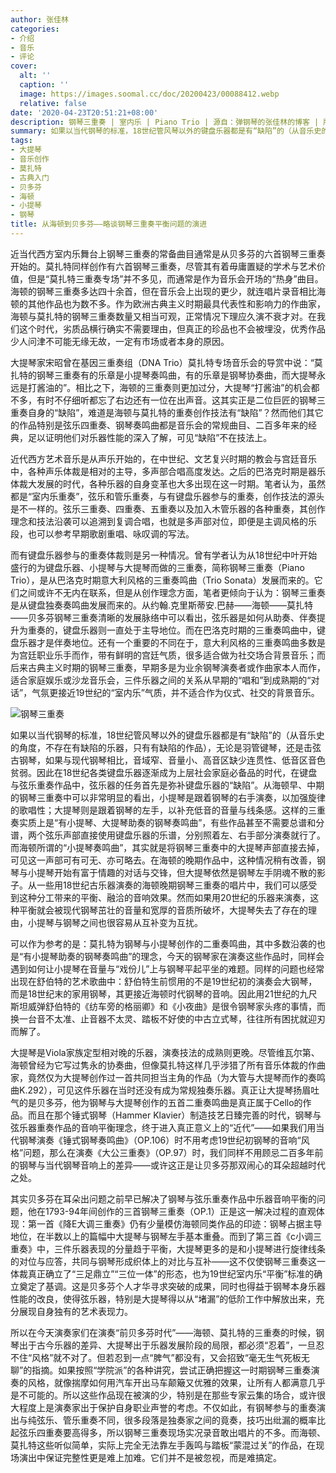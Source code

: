 ```yaml
---
author: 张佳林
categories:
- 介绍
- 音乐
- 评论
cover:
  alt: ''
  caption: ''
  image: https://images.soomal.cc/doc/20200423/00088412.webp
  relative: false
date: '2020-04-23T20:51:21+08:00'
description: 钢琴三重奏 | 室内乐 | Piano Trio | 源自：弹钢琴的张佳林的博客 | 版权：转载 |  平均/总评分：10.00/50
summary: 如果以当代钢琴的标准，18世纪管风琴以外的键盘乐器都是有“缺陷”的（从音乐史的角度，不存在有缺陷的乐器，只有有缺陷的作品），无论是羽管键琴，还是击弦古钢琴，如果与现代钢琴相比，音域窄、音量小、高音区缺少连贯性、低音区音色贫弱……
tags:
- 大提琴
- 音乐创作
- 莫扎特
- 古典入门
- 贝多芬
- 海顿
- 小提琴
- 钢琴
title: 从海顿到贝多芬――略谈钢琴三重奏平衡问题的演进
---
```


近当代西方室内乐舞台上钢琴三重奏的常备曲目通常是从贝多芬的六首钢琴三重奏开始的。莫扎特同样创作有六首钢琴三重奏，尽管其有着毋庸置疑的学术与艺术价值，但是“莫扎特三重奏专场”并不多见，而通常是作为音乐会开场的“热身”曲目。海顿的钢琴三重奏多达四十余首，但在音乐会上出现的更少，就连唱片录音相比海顿的其他作品也为数不多。作为欧洲古典主义时期最具代表性和影响力的作曲家，海顿与莫扎特的钢琴三重奏数量又相当可观，正常情况下理应久演不衰才对。在我们这个时代，劣质品横行确实不需要理由，但真正的珍品也不会被埋没，优秀作品少人问津不可能无缘无故，一定有市场或者本身的原因。

大提琴家宋昭曾在基因三重奏组（DNA Trio）莫扎特专场音乐会的导赏中说：“莫扎特的钢琴三重奏有的乐章是小提琴奏鸣曲，有的乐章是钢琴协奏曲，而大提琴永远是打酱油的”。相比之下，海顿的三重奏则更加过分，大提琴“打酱油”的机会都不多，有时不仔细听都忘了右边还有一位在出声音。这其实正是二位巨匠的钢琴三重奏自身的“缺陷”，难道是海顿与莫扎特的重奏创作技法有“缺陷”？然而他们其它的作品特别是弦乐四重奏、钢琴奏鸣曲都是音乐会的常规曲目、二百多年来的经典，足以证明他们对乐器性能的深入了解，可见“缺陷”不在技法上。

近代西方艺术音乐是从声乐开始的，在中世纪、文艺复兴时期的教会与宫廷音乐中，各种声乐体裁是相对的主导，多声部合唱高度发达。之后的巴洛克时期是器乐体裁大发展的时代，各种乐器的自身变革也大多出现在这一时期。笔者认为，虽然都是“室内乐重奏”，弦乐和管乐重奏，与有键盘乐器参与的重奏，创作技法的源头是不一样的。弦乐三重奏、四重奏、五重奏以及加入木管乐器的各种重奏，其创作理念和技法沿袭可以追溯到复调合唱，也就是多声部对位，即便是主调风格的乐段，也可以参考早期歌剧重唱、咏叹调的写法。

而有键盘乐器参与的重奏体裁则是另一种情况。曾有学者认为从18世纪中叶开始盛行的为键盘乐器、小提琴与大提琴而做的三重奏，简称钢琴三重奏（Piano Trio），是从巴洛克时期意大利风格的三重奏鸣曲（Trio Sonata）发展而来的。它们之间或许不无内在联系，但是从创作理念方面，笔者更倾向于认为：钢琴三重奏是从键盘独奏奏鸣曲发展而来的。从约翰.克里斯蒂安.巴赫――海顿――莫扎特――贝多芬钢琴三重奏清晰的发展脉络中可以看出，弦乐器是如何从助奏、伴奏提升为重奏的，键盘乐器则一直处于主导地位。而在巴洛克时期的三重奏鸣曲中，键盘乐器才是伴奏地位。还有一个重要的不同在于，意大利风格的三重奏鸣曲多数是为宫廷职业乐手而作，带有鲜明的宫廷气质，很多适合做为社交场合背景音乐；而后来古典主义时期的钢琴三重奏，早期多是为业余钢琴演奏者或作曲家本人而作，适合家庭娱乐或沙龙音乐会，三件乐器之间的关系从早期的“唱和”到成熟期的“对话”，气氛更接近19世纪的“室内乐”气质，并不适合作为仪式、社交的背景音乐。

![钢琴三重奏](https://images.soomal.cc/doc/20200423/00088412.webp)





如果以当代钢琴的标准，18世纪管风琴以外的键盘乐器都是有“缺陷”的（从音乐史的角度，不存在有缺陷的乐器，只有有缺陷的作品），无论是羽管键琴，还是击弦古钢琴，如果与现代钢琴相比，音域窄、音量小、高音区缺少连贯性、低音区音色贫弱。因此在18世纪各类键盘乐器逐渐成为上层社会家庭必备品的时代，在键盘与弦乐重奏作品中，弦乐器的任务首先是弥补键盘乐器的“缺陷”。从海顿早、中期的钢琴三重奏中可以非常明显的看出，小提琴是跟着钢琴的右手演奏，以加强旋律的歌唱性；大提琴则是跟着钢琴的左手，以补充低音的音量与线条感。这样的三重奏实质上是“有小提琴、大提琴助奏的钢琴奏鸣曲”，有些作品甚至不需要总谱和分谱，两个弦乐声部直接使用键盘乐器的乐谱，分别照着左、右手部分演奏就行了。而海顿所谓的“小提琴奏鸣曲”，其实就是将钢琴三重奏中的大提琴声部直接去掉，可见这一声部可有可无、亦可略去。在海顿的晚期作品中，这种情况稍有改善，钢琴与小提琴开始有富于情趣的对话与交锋，但大提琴依然是钢琴左手阴魂不散的影子。从一些用18世纪古乐器演奏的海顿晚期钢琴三重奏的唱片中，我们可以感受到这种分工带来的平衡、融洽的音响效果。然而如果用20世纪的乐器来演奏，这种平衡就会被现代钢琴茁壮的音量和宽厚的音质所破坏，大提琴失去了存在的理由，小提琴与钢琴之间也很容易从互补变为互扰。

可以作为参考的是：莫扎特为钢琴与小提琴创作的二重奏鸣曲，其中多数沿袭的也是“有小提琴助奏的钢琴奏鸣曲”的理念，今天的钢琴家在演奏这些作品时，同样会遇到如何让小提琴在音量与“戏份儿”上与钢琴平起平坐的难题。同样的问题也经常出现在舒伯特的艺术歌曲中：舒伯特生前惯用的不是19世纪初的演奏会大钢琴，而是18世纪末的家用钢琴，其更接近海顿时代钢琴的音响。因此用21世纪的九尺斯坦威弹舒伯特的《纺车旁的格丽卿》和《小夜曲》是很令钢琴家头疼的事情，而换一台音不太准、止音器不太灵、踏板不好使的中古立式琴，往往所有困扰就迎刃而解了。

大提琴是Viola家族定型相对晚的乐器，演奏技法的成熟则更晚。尽管维瓦尔第、海顿曾经为它写过隽永的协奏曲，但像莫扎特这样几乎涉猎了所有音乐体裁的作曲家，竟然仅为大提琴创作过一首共同担当主角的作品（为大管与大提琴而作的奏鸣曲K.292），可见这件乐器在当时还没有成为常规独奏乐器。真正让大提琴扬眉吐气的是贝多芬，他为钢琴与大提琴创作的五首二重奏鸣曲是真正属于Cello的作品。而且在那个锤式钢琴（Hammer Klavier）制造技艺日臻完善的时代，钢琴与弦乐器重奏作品的音响平衡理念，终于进入真正意义上的“近代”――如果我们用当代钢琴演奏《锤式钢琴奏鸣曲》（OP.106）时不用考虑19世纪初钢琴的音响“风格”问题，那么在演奏《大公三重奏》（OP.97）时，我们同样不用顾忌二百多年前的钢琴与当代钢琴音响上的差异――或许这正是让贝多芬那双闹心的耳朵超越时代之处。

其实贝多芬在耳朵出问题之前早已解决了钢琴与弦乐重奏作品中乐器音响平衡的问题，他在1793-94年间创作的三首钢琴三重奏（OP.1）正是这一解决过程的直观体现：第一首《降E大调三重奏》仍有少量模仿海顿同类作品的印迹：钢琴占据主导地位，在半数以上的篇幅中大提琴与钢琴左手基本重叠。而到了第三首《c小调三重奏》中，三件乐器表现的分量趋于平衡，大提琴更多的是和小提琴进行旋律线条的对位与应答，共同与钢琴形成织体上的对比与互补――这不仅使钢琴三重奏这一体裁真正确立了“三足鼎立”“三位一体”的形态，也为19世纪室内乐“平衡”标准的确立奠定了基调。这是贝多芬个人才华寻求突破的成果，同时也得益于钢琴本身乐器性能的改良，使得弦乐器，特别是大提琴得以从“堵漏”的低阶工作中解放出来，充分展现自身独有的艺术表现力。

所以在今天演奏家们在演奏“前贝多芬时代”――海顿、莫扎特的三重奏的时候，钢琴出于古今乐器的差异、大提琴出于乐器发展阶段的局限，都必须“忍着”，一旦忍不住“风格”就不对了。但若忍到一点“脾气”都没有，又会招致“毫无生气死板无聊”的指摘。如果按照“学院派”的各种讲究，尝试正确把握这一时期钢琴三重奏演奏的风格，就像揣摩如何用汽车开出马车颠簸又优雅的效果，让所有人都满意几乎是不可能的。所以这些作品现在被演的少，特别是在那些专家云集的场合，或许很大程度上是演奏家出于保护自身职业声誉的考虑。不仅如此，有钢琴参与的重奏演出与纯弦乐、管乐重奏不同，很多段落是独奏家之间的竟奏，技巧出纰漏的概率比起弦乐四重奏要高得多，所以钢琴三重奏现场实况录音敢出唱片的不多。而海顿、莫扎特这些听似简单，实际上完全无法靠左手轰鸣与踏板“蒙混过关”的作品，在现场演出中保证完整性更是难上加难。它们并不是被忽视，而是难搞定。
